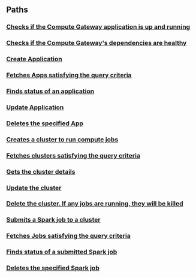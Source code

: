 
<a name="paths"></a>
## Paths

<a name="ref-get_health"></a>
### [Checks if the Compute Gateway application is up and running](operations/get_health.md#get_health)

<a name="ref-get_detailed_health"></a>
### [Checks if the Compute Gateway's dependencies are healthy](operations/get_detailed_health.md#get_detailed_health)

<a name="ref-create_app"></a>
### [Create Application](operations/create_app.md#create_app)

<a name="ref-get_apps"></a>
### [Fetches Apps satisfying the query criteria](operations/get_apps.md#get_apps)

<a name="ref-get_app_status"></a>
### [Finds status of an application](operations/get_app_status.md#get_app_status)

<a name="ref-update_app"></a>
### [Update Application](operations/update_app.md#update_app)

<a name="ref-delete_app"></a>
### [Deletes the specified App](operations/delete_app.md#delete_app)

<a name="ref-create_cluster"></a>
### [Creates a cluster to run compute jobs](operations/create_cluster.md#create_cluster)

<a name="ref-getclusters"></a>
### [Fetches clusters satisfying the query criteria](operations/getClusters.md#getclusters)

<a name="ref-get_cluster"></a>
### [Gets the cluster details](operations/get_cluster.md#get_cluster)

<a name="ref-update_cluster"></a>
### [Update the cluster](operations/update_cluster.md#update_cluster)

<a name="ref-delete_cluster"></a>
### [Delete the cluster. If any jobs are running, they will be killed](operations/delete_cluster.md#delete_cluster)

<a name="ref-submit_job"></a>
### [Submits a Spark job to a cluster](operations/submit_job.md#submit_job)

<a name="ref-get_jobs"></a>
### [Fetches Jobs satisfying the query criteria](operations/get_jobs.md#get_jobs)

<a name="ref-get_job_status"></a>
### [Finds status of a submitted Spark job](operations/get_job_status.md#get_job_status)

<a name="ref-delete_job"></a>
### [Deletes the specified Spark job](operations/delete_job.md#delete_job)


